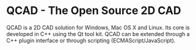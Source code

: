 QCAD - The Open Source 2D CAD
=============================

QCAD is a 2D CAD solution for Windows, Mac OS X and Linux. Its core is developed in C++ using the Qt tool kit.
QCAD can be extended through a C++ plugin interface or through scripting (ECMAScript/JavaScript).
